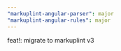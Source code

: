 ```yaml
---
"markuplint-angular-parser": major
"markuplint-angular-rules": major
---
```


feat!: migrate to markuplint v3
